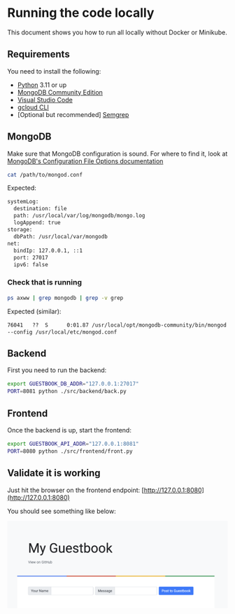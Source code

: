 # Running the code locally

This document shows you how to run all locally without Docker or Minikube.

## Requirements

You need to install the following:

* [Python](https://www.python.org/) 3.11 or up
* [MongoDB Community Edition](https://www.mongodb.com/docs/manual/administration/install-community/)
* [Visual Studio Code](https://code.visualstudio.com/)
* [gcloud CLI](https://cloud.google.com/sdk/gcloud)
* [Optional but recommended] [Semgrep](https://semgrep.dev/)

## MongoDB

Make sure that MongoDB configuration is sound. For where to find it, look at [MongoDB's Configuration File Options documentation](https://www.mongodb.com/docs/manual/reference/configuration-options/)


```bash
cat /path/to/mongod.conf
```

Expected:

```text
systemLog:
  destination: file
  path: /usr/local/var/log/mongodb/mongo.log
  logAppend: true
storage:
  dbPath: /usr/local/var/mongodb
net:
  bindIp: 127.0.0.1, ::1
  port: 27017
  ipv6: false
```

### Check that is running

```bash
ps axww | grep mongodb | grep -v grep
```

Expected (similar):

```text
76041   ??  S      0:01.87 /usr/local/opt/mongodb-community/bin/mongod --config /usr/local/etc/mongod.conf
```

## Backend

First you need to run the backend:

```bash
export GUESTBOOK_DB_ADDR="127.0.0.1:27017"
PORT=8081 python ./src/backend/back.py
```

## Frontend

Once the backend is up, start the frontend:

```bash
export GUESTBOOK_API_ADDR="127.0.0.1:8081"
PORT=8080 python ./src/frontend/front.py
```

## Validate it is working

Just hit the browser on the frontend endpoint: [http://127.0.0.1:8080](http://127.0.0.1:8080)

You should see something like below:

![frontend](./img/frontend_ui.png)
